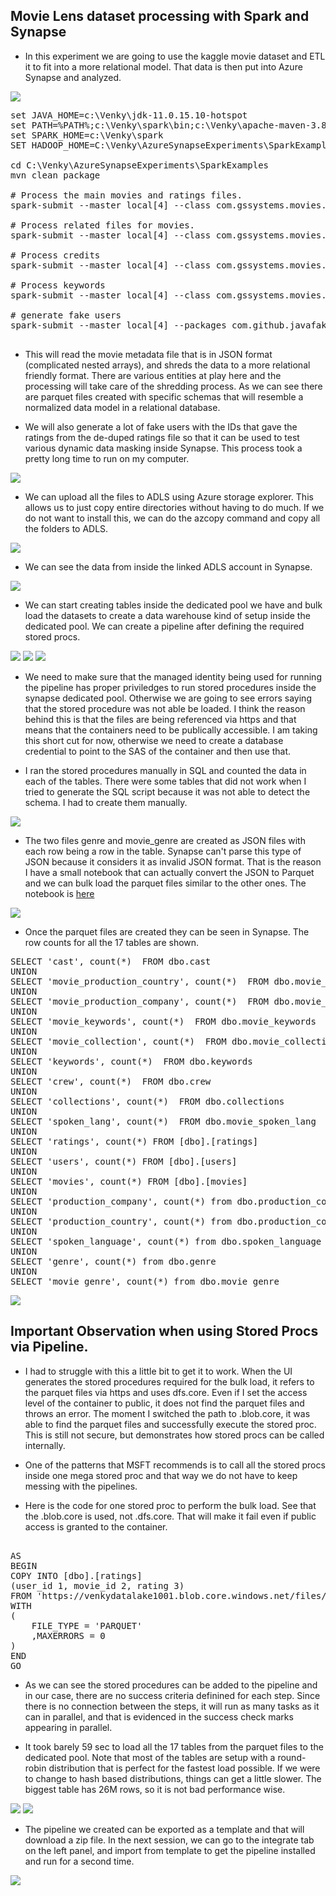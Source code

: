 ## Movie Lens dataset processing with Spark and Synapse

* In this experiment we are going to use the kaggle movie dataset and ETL it to fit into a more relational model. That data is then put into Azure Synapse and analyzed. 

<img src="./movies/movies_001.png" />

<pre>
set JAVA_HOME=c:\Venky\jdk-11.0.15.10-hotspot
set PATH=%PATH%;c:\Venky\spark\bin;c:\Venky\apache-maven-3.8.6\bin
set SPARK_HOME=c:\Venky\spark
SET HADOOP_HOME=C:\Venky\AzureSynapseExperiments\SparkExamples

cd C:\Venky\AzureSynapseExperiments\SparkExamples
mvn clean package

# Process the main movies and ratings files. 
spark-submit --master local[4] --class com.gssystems.movies.MovieDataProcessor2 target\SparkExamples-1.0-SNAPSHOT.jar file:///C:/Venky/AzureSynapseExperiments/datafiles/movielens/movies_metadata.csv.gz file:///C:/Venky/AzureSynapseExperiments/datafiles/movielens/ratings.csv.gz

# Process related files for movies.
spark-submit --master local[4] --class com.gssystems.movies.MovieDataProcessor target\SparkExamples-1.0-SNAPSHOT.jar file:///C:/Venky/AzureSynapseExperiments/datafiles/movielens/movies_metadata.csv.gz

# Process credits
spark-submit --master local[4] --class com.gssystems.movies.CreditsProcessor target\SparkExamples-1.0-SNAPSHOT.jar file:///C:/Venky/AzureSynapseExperiments/datafiles/movielens/credits.csv.gz

# Process keywords
spark-submit --master local[4] --class com.gssystems.movies.KeywordsProcessor target\SparkExamples-1.0-SNAPSHOT.jar file:///C:/Venky/AzureSynapseExperiments/datafiles/movielens/keywords.csv.gz

# generate fake users
spark-submit --master local[4] --packages com.github.javafaker:javafaker:1.0.2 --class com.gssystems.movies.FakeUsersGenerator target\SparkExamples-1.0-SNAPSHOT.jar file:///C:/Venky/AzureSynapseExperiments/datafiles/movielens/ratings.csv.gz

</pre>

* This will read the movie metadata file that is in JSON format (complicated nested arrays), and shreds the data to a more relational friendly format. There are various entities at play here and the processing will take care of the shredding process. As we can see there are parquet files created with specific schemas that will resemble a normalized data model in a relational database.

* We will also generate a lot of fake users with the IDs that gave the ratings from the de-duped ratings file so that it can be used to test various dynamic data masking inside Synapse. This process took a pretty long time to run on my computer. 

<img src="./movies/movies_002.png" />

* We can upload all the files to ADLS using Azure storage explorer. This allows us to just copy entire directories without having to do much. If we do not want to install this, we can do the azcopy command and copy all the folders to ADLS.

<img src="./movies/movies_003.png" />

* We can see the data from inside the linked ADLS account in Synapse. 

<img src="./movies/movies_004.png" />

* We can start creating tables inside the dedicated pool we have and bulk load the datasets to create a data warehouse kind of setup inside the dedicated pool. We can create a pipeline after defining the required stored procs.

<img src="./movies/movies_005.png" />

<img src="./movies/movies_006.png" />

<img src="./movies/movies_007.png" />

* We need to make sure that the managed identity being used for running the pipeline has proper priviledges to run stored procedures inside the synapse dedicated pool. Otherwise we are going to see errors saying that the stored procedure was not able be loaded. I think the reason behind this is that the files are being referenced via https and that means that the containers need to be publically accessible. I am taking this short cut for now, otherwise we need to create a database credential to point to the SAS of the container and then use that. 

* I ran the stored procedures manually in SQL and counted the data in each of the tables. There were some tables that did not work when I tried to generate the SQL script because it was not able to detect the schema. I had to create them manually. 

<img src="./movies/movies_008.png" />

* The two files genre and movie_genre are created as JSON files with each row being a row in the table. Synapse can't parse this type of JSON because it considers it as invalid JSON format. That is the reason I have a small notebook that can actually convert the JSON to Parquet and we can bulk load the parquet files similar to the other ones. The notebook is <a href="./movies/JSON_TO_PARQUET.ipynb">here</a>


<img src="./movies/movies_009.png" />

* Once the parquet files are created they can be seen in Synapse. The row counts for all the 17 tables are shown.

<pre>
SELECT 'cast', count(*)  FROM dbo.cast
UNION 
SELECT 'movie_production_country', count(*)  FROM dbo.movie_production_country
UNION
SELECT 'movie_production_company', count(*)  FROM dbo.movie_production_company
UNION
SELECT 'movie_keywords', count(*)  FROM dbo.movie_keywords
UNION
SELECT 'movie_collection', count(*)  FROM dbo.movie_collection
UNION
SELECT 'keywords', count(*)  FROM dbo.keywords
UNION
SELECT 'crew', count(*)  FROM dbo.crew
UNION
SELECT 'collections', count(*)  FROM dbo.collections
UNION
SELECT 'spoken_lang', count(*)  FROM dbo.movie_spoken_lang
UNION
SELECT 'ratings', count(*) FROM [dbo].[ratings]
UNION
SELECT 'users', count(*) FROM [dbo].[users]
UNION
SELECT 'movies', count(*) FROM [dbo].[movies]
UNION
SELECT 'production_company', count(*) from dbo.production_company
UNION
SELECT 'production_country', count(*) from dbo.production_country
UNION
SELECT 'spoken_language', count(*) from dbo.spoken_language
UNION
SELECT 'genre', count(*) from dbo.genre
UNION
SELECT 'movie_genre', count(*) from dbo.movie_genre
</pre>

<img src="./movies/movies_010.png" />

## Important Observation when using Stored Procs via Pipeline.

* I had to struggle with this a little bit to get it to work. When the UI generates the stored procedures required for the bulk load, it refers to the parquet files via https and uses dfs.core. Even if I set the access level of the container to public, it does not find the parquet files and throws an error. The moment I switched the path to .blob.core, it was able to find the parquet files and successfully execute the stored proc. This is still not secure, but demonstrates how stored procs can be called internally. 

* One of the patterns that MSFT recommends is to call all the stored procs inside one mega stored proc and that way we do not have to keep messing with the pipelines. 

* Here is the code for one stored proc to perform the bulk load. See that the .blob.core is used, not .dfs.core. That will make it fail even if public access is granted to the container. 
<pre>

AS
BEGIN
COPY INTO [dbo].[ratings]
(user_id 1, movie_id 2, rating 3)
FROM 'https://venkydatalake1001.blob.core.windows.net/files/bronze/movielens/ratings'
WITH
(
	FILE_TYPE = 'PARQUET'
	,MAXERRORS = 0
)
END
GO
</pre>

* As we can see the stored procedures can be added to the pipeline and in our case, there are no success criteria definined for each step. Since there is no connection between the steps, it will run as many tasks as it can in parallel, and that is evidenced in the success check marks appearing in parallel. 

* It took barely 59 sec to load all the 17 tables from the parquet files to the dedicated pool. Note that most of the tables are setup with a round-robin distribution that is perfect for the fastest load possible. If we were to change to hash based distributions, things can get a little slower. The biggest table has 26M rows, so it is not bad performance wise.

<img src="./movies/movies_011.png" />

<img src="./movies/movies_012.png" />

* The pipeline we created can be exported as a template and that will download a zip file. In the next session, we can go to the integrate tab on the left panel, and import from template to get the pipeline installed and run for a second time. 

<img src="./movies/movies_013.png" />

